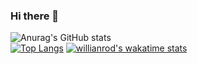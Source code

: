 ### Hi there 👋

![Anurag's GitHub stats](https://github-readme-stats.vercel.app/api?username=yolofanhd&count_private=true&show_icons=true)<br>
[![Top Langs](https://github-readme-stats.vercel.app/api/top-langs/?username=yolofanhd&layout=compact)](https://github.com/anuraghazra/github-readme-stats)
[![willianrod's wakatime stats](https://github-readme-stats.vercel.app/api/wakatime?username=yolofanhd)](https://github.com/anuraghazra/github-readme-stats)
